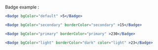 
Badge example :

```jsx
<Badge bgColor="default" >5</Badge>
```

```jsx
<Badge bgColor="secondary" borderColor="secondary" >15</Badge>
```


```jsx
<Badge bgColor="primary" borderColor="primary" >230</Badge>
```

```jsx
<Badge bgColor="light" borderColor="dark" color="light" >23</Badge>
```
